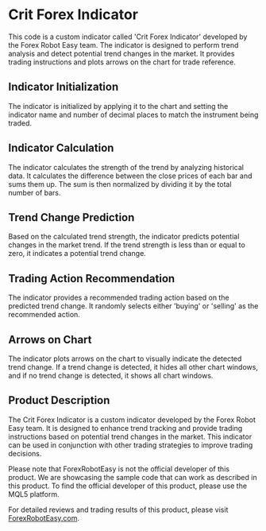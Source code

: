 # Crit Forex Indicator

This code is a custom indicator called 'Crit Forex Indicator' developed by the Forex Robot Easy team. The indicator is designed to perform trend analysis and detect potential trend changes in the market. It provides trading instructions and plots arrows on the chart for trade reference.

## Indicator Initialization

The indicator is initialized by applying it to the chart and setting the indicator name and number of decimal places to match the instrument being traded.

## Indicator Calculation

The indicator calculates the strength of the trend by analyzing historical data. It calculates the difference between the close prices of each bar and sums them up. The sum is then normalized by dividing it by the total number of bars.

## Trend Change Prediction

Based on the calculated trend strength, the indicator predicts potential changes in the market trend. If the trend strength is less than or equal to zero, it indicates a potential trend change.

## Trading Action Recommendation

The indicator provides a recommended trading action based on the predicted trend change. It randomly selects either 'buying' or 'selling' as the recommended action.

## Arrows on Chart

The indicator plots arrows on the chart to visually indicate the detected trend change. If a trend change is detected, it hides all other chart windows, and if no trend change is detected, it shows all chart windows.

## Product Description

The Crit Forex Indicator is a custom indicator developed by the Forex Robot Easy team. It is designed to enhance trend tracking and provide trading instructions based on potential trend changes in the market. This indicator can be used in conjunction with other trading strategies to improve trading decisions.

Please note that ForexRobotEasy is not the official developer of this product. We are showcasing the sample code that can work as described in this product. To find the official developer of this product, please use the MQL5 platform.

For detailed reviews and trading results of this product, please visit [ForexRobotEasy.com](https://forexroboteasy.com/forex-robot-review/crit-forex-software-review-enhance-trend-tracking/).
